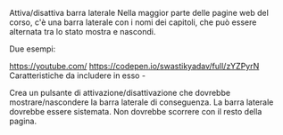 Attiva/disattiva barra laterale
Nella maggior parte delle pagine web del corso, c'è una barra laterale con i nomi dei capitoli, che può essere alternata tra lo stato mostra e nascondi.

Due esempi:

https://youtube.com/
https://codepen.io/swastikyadav/full/zYZPyrN
Caratteristiche da includere in esso -

Crea un pulsante di attivazione/disattivazione che dovrebbe mostrare/nascondere la barra laterale di conseguenza.
La barra laterale dovrebbe essere sistemata. Non dovrebbe scorrere con il resto della pagina.
